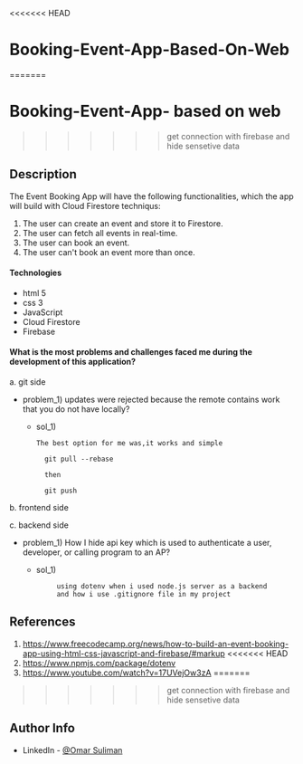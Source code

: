 <<<<<<< HEAD
# Booking-Event-App-Based-On-Web
=======
# Booking-Event-App- based on web
>>>>>>> get connection with firebase and hide sensetive data


## Description
The Event Booking App will have the following functionalities, which the app will build with Cloud Firestore techniqus:

1) The user can create an event and store it to Firestore.
2) The user can fetch all events in real-time.
3) The user can book an event.
4) The user can't book an event more than once.



#### Technologies

- html 5
- css 3
- JavaScript
- Cloud Firestore 
- Firebase

#### What is the most problems and challenges faced me during the development of this application?

a. git side
   - problem_1) updates were rejected because the remote contains work that you do not have locally?
        -   sol_1)
               
                The best option for me was,it works and simple

                  git pull --rebase

                  then

                  git push


b. frontend side




c. backend side
-    problem_1) How I hide api key which is used to authenticate a user, developer, or calling program to an AP? 
       -   sol_1)
                   
                    using dotenv when i used node.js server as a backend 
                    and how i use .gitignore file in my project


## References

1) https://www.freecodecamp.org/news/how-to-build-an-event-booking-app-using-html-css-javascript-and-firebase/#markup
<<<<<<< HEAD
2) https://www.npmjs.com/package/dotenv
3) https://www.youtube.com/watch?v=17UVejOw3zA
=======
>>>>>>> get connection with firebase and hide sensetive data

## Author Info

- LinkedIn - [@Omar Suliman](https://www.linkedin.com/in/omar-abusabha)

